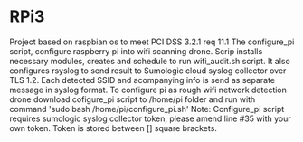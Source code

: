 # RPi3

Project based on raspbian os to meet PCI DSS 3.2.1 req 11.1
The configure_pi script, configure raspberry pi into wifi scanning drone. 
Scrip installs necessary modules, creates and schedule to run wifi_audit.sh script. 
It also configures rsyslog to send result to Sumologic cloud syslog collector over TLS 1.2. 
Each detected SSID and acompanying info is send as separate message in syslog format. 
To configure pi as rough wifi network detection drone download cofigure_pi script 
to /home/pi folder and run with command 'sudo bash /home/pi/configure_pi.sh'
Note: Configure_pi script requires sumologic syslog collector token, 
please amend line #35 with your own token. Token is stored between [] square brackets.
